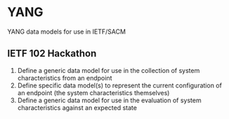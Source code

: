 # YANG
YANG data models for use in IETF/SACM

## IETF 102 Hackathon
1. Define a generic data model for use in the collection of system characteristics from an endpoint
2. Define specific data model(s) to represent the current configuration of an endpoint (the system characteristics themselves)
3. Define a generic data model for use in the evaluation of system characteristics against an expected state


